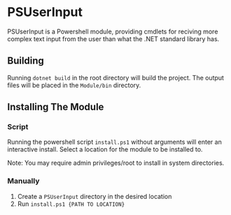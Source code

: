 # PSUserInput
PSUserInput is a Powershell module, providing cmdlets for reciving more complex text input from the user than what the .NET standard library has.

## Building
Running `dotnet build` in the root directory will build the project. The output files will be placed in the `Module/bin` directory.

## Installing The Module

### Script
Running the powershell script `install.ps1` without arguments will enter an interactive install. Select a location for the module to be installed to.

Note: You may require admin privileges/root to install in system directories.

### Manually
1. Create a `PSUserInput` directory in the desired location
2. Run `install.ps1 {PATH TO LOCATION}`